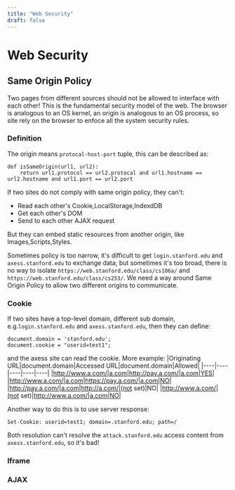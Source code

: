 ```yaml
---
title: "Web Security"
draft: false
---
```


# Web Security

## Same Origin Policy

Two pages from different sources should not be allowed to interface with each other! This is the fundamental security model of the web. The browser is analogous to an OS kernel, an origin is analogous to an OS process, so site rely on the browser to enfoce all the system security rules.

### Definition
The origin means `protocal-host-port` tuple, this can be described as:
```
def isSameOrigin(url1, url2):
    return url1.protocol == url2.protocal and url1.hostname == url2.hostname and url1.port == url2.port
```

If two sites do not comply with same origin policy, they can't:
  - Read each other's Cookie,LocalStorage,IndexdDB
  - Get each other's DOM
  - Send to each other AJAX request

But they can embed static resources from another origin, like Images,Scripts,Styles.

Sometimes policy is too narrow, it's difficult to get `login.stanford.edu` and `axess.stanford.edu` to exchange data; but sometimes it's too broad, there is no way to isolate `https://web.stanford.edu/class/cs106a/` and `https://web.stanford.edu/class/cs253/`. We need a way around Same Origin Policy to allow two different origins to communicate.

### Cookie
If two sites have a top-level domain, different sub domain, e.g.`login.stanford.edu` and `axess.stanford.edu`, then they can define:
```
document.domain = 'stanford.edu';
document.cookie = "userid=test1";
```
and the axess site can read the cookie. More example:
|Originating URL|document.domain|Accessed URL|document.domain|Allowed|
|----|----|----|----|----|
|http://www.a.com/|a.com|http://pay.a.com/|a.com|YES|
|http://www.a.com/|a.com|https://pay.a.com/|a.com|NO|
|http://pay.a.com/|a.com|http://a.com/|(not set)|NO|
|http://www.a.com/|(not set)|http://www.a.com/|a.com|NO|

Another way to do this is to use server response:
```
Set-Cookie: userid=test1; domain=.stanford.edu; path=/
```
Both resolution can't resolve the `attack.stanford.edu` access content from `axess.stanford.edu`, so it's bad!

### Iframe

### AJAX